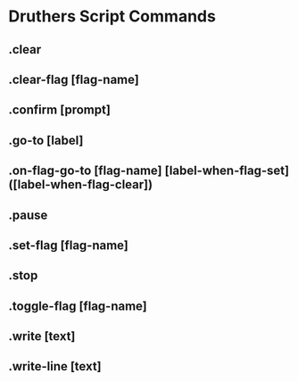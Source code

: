 # Druthers Script Commands

## .clear
## .clear-flag [flag-name]
## .confirm [prompt]
## .go-to [label]
## .on-flag-go-to [flag-name] [label-when-flag-set] ([label-when-flag-clear])
## .pause
## .set-flag [flag-name]
## .stop
## .toggle-flag [flag-name]
## .write [text]
## .write-line [text]